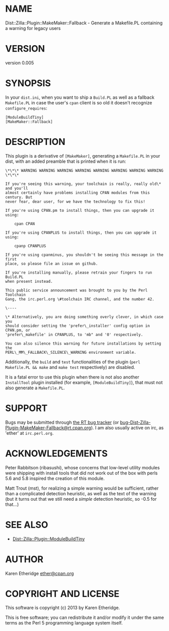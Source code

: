 # NAME

Dist::Zilla::Plugin::MakeMaker::Fallback - Generate a Makefile.PL containing a warning for legacy users

# VERSION

version 0.005

# SYNOPSIS

In your `dist.ini`, when you want to ship a `Build.PL` as well as a fallback
`Makefile.PL` in case the user's `cpan` client is so old it doesn't recognize
`configure_requires`:

    [ModuleBuildTiny]
    [MakeMaker::Fallback]

# DESCRIPTION

This plugin is a derivative of `[MakeMaker]`, generating a `Makefile.PL` in
your dist, with an added preamble that is printed when it is run:

    \*\*\* WARNING WARNING WARNING WARNING WARNING WARNING WARNING WARNING \*\*\*

    If you're seeing this warning, your toolchain is really, really old\* and you'll
    almost certainly have problems installing CPAN modules from this century. But
    never fear, dear user, for we have the technology to fix this!

    If you're using CPAN.pm to install things, then you can upgrade it using:

        cpan CPAN

    If you're using CPANPLUS to install things, then you can upgrade it using:

        cpanp CPANPLUS

    If you're using cpanminus, you shouldn't be seeing this message in the first
    place, so please file an issue on github.

    If you're installing manually, please retrain your fingers to run Build.PL
    when present instead.

    This public service announcement was brought to you by the Perl Toolchain
    Gang, the irc.perl.org \#toolchain IRC channel, and the number 42.

    \----

    \* Alternatively, you are doing something overly clever, in which case you
    should consider setting the 'prefer\_installer' config option in CPAN.pm, or
    'prefer\_makefile' in CPANPLUS, to 'mb" and '0' respectively.

    You can also silence this warning for future installations by setting the
    PERL\_MM\_FALLBACK\_SILENCE\_WARNING environment variable.

Additionally, the `build` and `test` functionalities of the plugin
(`perl Makefile.PL && make` and `make test` respectively) are disabled.

It is a fatal error to use this plugin when there is not also another
`InstallTool` plugin installed (for example, `[ModuleBuildTiny]`), that must
not also generate a `Makefile.PL`.

# SUPPORT

Bugs may be submitted through [the RT bug tracker](https://rt.cpan.org/Public/Dist/Display.html?Name=Dist-Zilla-Plugin-MakeMaker-Fallback)
(or [bug-Dist-Zilla-Plugin-MakeMaker-Fallback@rt.cpan.org](mailto:bug-Dist-Zilla-Plugin-MakeMaker-Fallback@rt.cpan.org)).
I am also usually active on irc, as 'ether' at `irc.perl.org`.

# ACKNOWLEDGEMENTS

Peter Rabbitson (ribasushi), whose concerns that low-level utility modules
were shipping with install tools that did not work out of the box with perls
5.6 and 5.8 inspired the creation of this module.

Matt Trout (mst), for realizing a simple warning would be sufficient, rather
than a complicated detection heuristic, as well as the text of the warning
(but it turns out that we still need a _simple_ detection heuristic, so -0.5
for that...)

# SEE ALSO

- [Dist::Zilla::Plugin::ModuleBuildTiny](https://metacpan.org/pod/Dist::Zilla::Plugin::ModuleBuildTiny)

# AUTHOR

Karen Etheridge <ether@cpan.org>

# COPYRIGHT AND LICENSE

This software is copyright (c) 2013 by Karen Etheridge.

This is free software; you can redistribute it and/or modify it under
the same terms as the Perl 5 programming language system itself.
